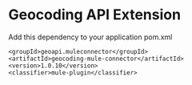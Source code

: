 # Geocoding API Extension

Add this dependency to your application pom.xml

```
<groupId>geoapi.muleconnector</groupId>
<artifactId>geocoding-mule-connector</artifactId>
<version>1.0.10</version>
<classifier>mule-plugin</classifier>
```
